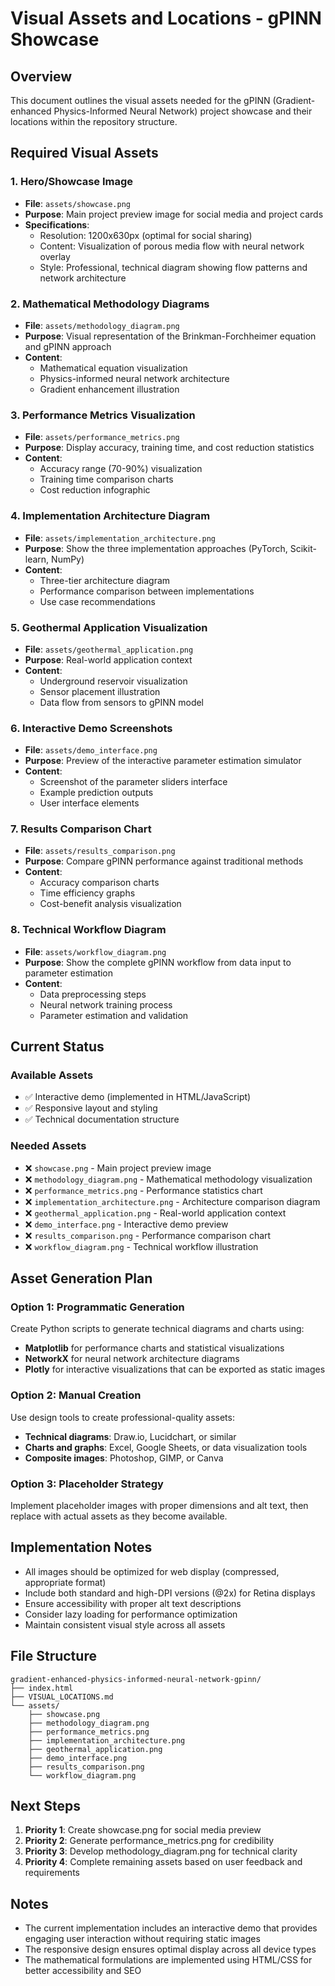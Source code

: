 # Visual Assets and Locations - gPINN Showcase

## Overview
This document outlines the visual assets needed for the gPINN (Gradient-enhanced Physics-Informed Neural Network) project showcase and their locations within the repository structure.

## Required Visual Assets

### 1. Hero/Showcase Image
- **File**: `assets/showcase.png`
- **Purpose**: Main project preview image for social media and project cards
- **Specifications**: 
  - Resolution: 1200x630px (optimal for social sharing)
  - Content: Visualization of porous media flow with neural network overlay
  - Style: Professional, technical diagram showing flow patterns and network architecture

### 2. Mathematical Methodology Diagrams
- **File**: `assets/methodology_diagram.png`
- **Purpose**: Visual representation of the Brinkman-Forchheimer equation and gPINN approach
- **Content**: 
  - Mathematical equation visualization
  - Physics-informed neural network architecture
  - Gradient enhancement illustration

### 3. Performance Metrics Visualization
- **File**: `assets/performance_metrics.png`
- **Purpose**: Display accuracy, training time, and cost reduction statistics
- **Content**:
  - Accuracy range (70-90%) visualization
  - Training time comparison charts
  - Cost reduction infographic

### 4. Implementation Architecture Diagram
- **File**: `assets/implementation_architecture.png`
- **Purpose**: Show the three implementation approaches (PyTorch, Scikit-learn, NumPy)
- **Content**:
  - Three-tier architecture diagram
  - Performance comparison between implementations
  - Use case recommendations

### 5. Geothermal Application Visualization
- **File**: `assets/geothermal_application.png`
- **Purpose**: Real-world application context
- **Content**:
  - Underground reservoir visualization
  - Sensor placement illustration
  - Data flow from sensors to gPINN model

### 6. Interactive Demo Screenshots
- **File**: `assets/demo_interface.png`
- **Purpose**: Preview of the interactive parameter estimation simulator
- **Content**:
  - Screenshot of the parameter sliders interface
  - Example prediction outputs
  - User interface elements

### 7. Results Comparison Chart
- **File**: `assets/results_comparison.png`
- **Purpose**: Compare gPINN performance against traditional methods
- **Content**:
  - Accuracy comparison charts
  - Time efficiency graphs
  - Cost-benefit analysis visualization

### 8. Technical Workflow Diagram
- **File**: `assets/workflow_diagram.png`
- **Purpose**: Show the complete gPINN workflow from data input to parameter estimation
- **Content**:
  - Data preprocessing steps
  - Neural network training process
  - Parameter estimation and validation

## Current Status

### Available Assets
- ✅ Interactive demo (implemented in HTML/JavaScript)
- ✅ Responsive layout and styling
- ✅ Technical documentation structure

### Needed Assets
- ❌ `showcase.png` - Main project preview image
- ❌ `methodology_diagram.png` - Mathematical methodology visualization
- ❌ `performance_metrics.png` - Performance statistics chart
- ❌ `implementation_architecture.png` - Architecture comparison diagram
- ❌ `geothermal_application.png` - Real-world application context
- ❌ `demo_interface.png` - Interactive demo preview
- ❌ `results_comparison.png` - Performance comparison chart
- ❌ `workflow_diagram.png` - Technical workflow illustration

## Asset Generation Plan

### Option 1: Programmatic Generation
Create Python scripts to generate technical diagrams and charts using:
- **Matplotlib** for performance charts and statistical visualizations
- **NetworkX** for neural network architecture diagrams
- **Plotly** for interactive visualizations that can be exported as static images

### Option 2: Manual Creation
Use design tools to create professional-quality assets:
- **Technical diagrams**: Draw.io, Lucidchart, or similar
- **Charts and graphs**: Excel, Google Sheets, or data visualization tools
- **Composite images**: Photoshop, GIMP, or Canva

### Option 3: Placeholder Strategy
Implement placeholder images with proper dimensions and alt text, then replace with actual assets as they become available.

## Implementation Notes

- All images should be optimized for web display (compressed, appropriate format)
- Include both standard and high-DPI versions (@2x) for Retina displays
- Ensure accessibility with proper alt text descriptions
- Consider lazy loading for performance optimization
- Maintain consistent visual style across all assets

## File Structure
```
gradient-enhanced-physics-informed-neural-network-gpinn/
├── index.html
├── VISUAL_LOCATIONS.md
└── assets/
    ├── showcase.png
    ├── methodology_diagram.png
    ├── performance_metrics.png
    ├── implementation_architecture.png
    ├── geothermal_application.png
    ├── demo_interface.png
    ├── results_comparison.png
    └── workflow_diagram.png
```

## Next Steps

1. **Priority 1**: Create showcase.png for social media preview
2. **Priority 2**: Generate performance_metrics.png for credibility
3. **Priority 3**: Develop methodology_diagram.png for technical clarity
4. **Priority 4**: Complete remaining assets based on user feedback and requirements

## Notes

- The current implementation includes an interactive demo that provides engaging user interaction without requiring static images
- The responsive design ensures optimal display across all device types
- The mathematical formulations are implemented using HTML/CSS for better accessibility and SEO
